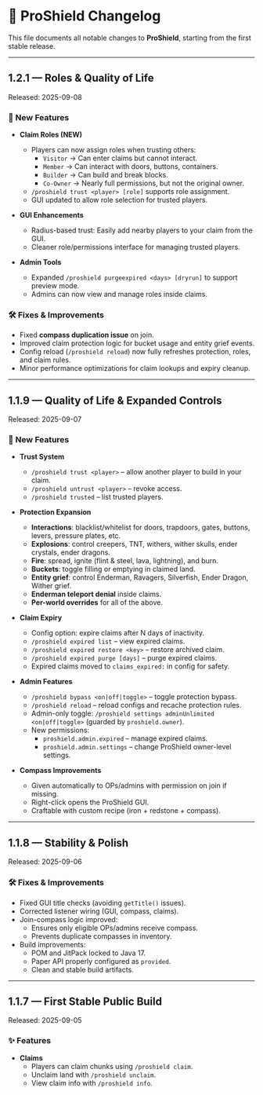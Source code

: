 # 📜 ProShield Changelog

This file documents all notable changes to **ProShield**, starting from the first stable release.

---

## **1.2.1 — Roles & Quality of Life**
Released: 2025-09-08

### 🔑 New Features
- **Claim Roles (NEW)**  
  - Players can now assign roles when trusting others:  
    - `Visitor` → Can enter claims but cannot interact.  
    - `Member` → Can interact with doors, buttons, containers.  
    - `Builder` → Can build and break blocks.  
    - `Co-Owner` → Nearly full permissions, but not the original owner.  
  - `/proshield trust <player> [role]` supports role assignment.  
  - GUI updated to allow role selection for trusted players.  

- **GUI Enhancements**
  - Radius-based trust: Easily add nearby players to your claim from the GUI.  
  - Cleaner role/permissions interface for managing trusted players.  

- **Admin Tools**
  - Expanded `/proshield purgeexpired <days> [dryrun]` to support preview mode.  
  - Admins can now view and manage roles inside claims.  

### 🛠 Fixes & Improvements
- Fixed **compass duplication issue** on join.  
- Improved claim protection logic for bucket usage and entity grief events.  
- Config reload (`/proshield reload`) now fully refreshes protection, roles, and claim rules.  
- Minor performance optimizations for claim lookups and expiry cleanup.  

---

## **1.1.9 — Quality of Life & Expanded Controls**
Released: 2025-09-07

### 🔑 New Features
- **Trust System**
  - `/proshield trust <player>` – allow another player to build in your claim.  
  - `/proshield untrust <player>` – revoke access.  
  - `/proshield trusted` – list trusted players.

- **Protection Expansion**
  - **Interactions**: blacklist/whitelist for doors, trapdoors, gates, buttons, levers, pressure plates, etc.  
  - **Explosions**: control creepers, TNT, withers, wither skulls, ender crystals, ender dragons.  
  - **Fire**: spread, ignite (flint & steel, lava, lightning), and burn.  
  - **Buckets**: toggle filling or emptying in claimed land.  
  - **Entity grief**: control Enderman, Ravagers, Silverfish, Ender Dragon, Wither grief.  
  - **Enderman teleport denial** inside claims.  
  - **Per-world overrides** for all of the above.

- **Claim Expiry**
  - Config option: expire claims after N days of inactivity.  
  - `/proshield expired list` – view expired claims.  
  - `/proshield expired restore <key>` – restore archived claim.  
  - `/proshield expired purge [days]` – purge expired claims.  
  - Expired claims moved to `claims_expired:` in config for safety.

- **Admin Features**
  - `/proshield bypass <on|off|toggle>` – toggle protection bypass.  
  - `/proshield reload` – reload configs and recache protection rules.  
  - Admin-only toggle: `/proshield settings adminUnlimited <on|off|toggle>` (guarded by `proshield.owner`).  
  - New permissions:
    - `proshield.admin.expired` – manage expired claims.  
    - `proshield.admin.settings` – change ProShield owner-level settings.

- **Compass Improvements**
  - Given automatically to OPs/admins with permission on join if missing.  
  - Right-click opens the ProShield GUI.  
  - Craftable with custom recipe (iron + redstone + compass).

---

## **1.1.8 — Stability & Polish**
Released: 2025-09-06

### 🛠 Fixes & Improvements
- Fixed GUI title checks (avoiding `getTitle()` issues).  
- Corrected listener wiring (GUI, compass, claims).  
- Join-compass logic improved:
  - Ensures only eligible OPs/admins receive compass.  
  - Prevents duplicate compasses in inventory.  
- Build improvements:
  - POM and JitPack locked to Java 17.
  - Paper API properly configured as `provided`.  
  - Clean and stable build artifacts.

---

## **1.1.7 — First Stable Public Build**
Released: 2025-09-05

### ✨ Features
- **Claims**
  - Players can claim chunks using `/proshield claim`.  
  - Unclaim land with `/proshield unclaim`.  
  - View claim info with `/proshield info`.
